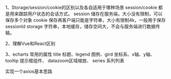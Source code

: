 1、Storage/session/cookie的区别以及各自适用于哪种场景
session/cookie 都是用来跟踪用户状态的会话方式。
session 储存在服务端，大小没有限制，可以保存多个对象
cookie 保存再客户端只能是字符串，大小有限制4k，一般用于保存sessionId
storage 字符串，本地缓存，储存空间大，不会与服务端进行数据传输。


2、理解Vue和React区别


3、echarts 常用的属性
title 标题、legend 图例、gird 坐标系、x轴、y轴、tooltip 提示框组件、 datazoom区域缩放、 series 系列列表

实现一个axios基本思路
